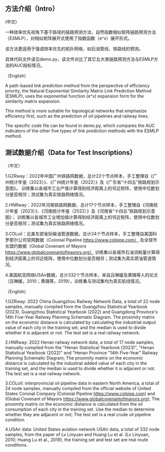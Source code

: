 方法介绍（Intro）
----
(中文)

一种效率优先视角下基于路径的链路预测方法，自然指数相似矩阵链路预测方法（ESMLP），对相似矩阵展开式使用了指数函数（e^x）展开形式。

该方法更适用于强调效率优先的拓扑网络，如石油管线、铁路线的预测。

具体代码文件请见demo.py，该文件对比了其它五大类链路预测方法与ESMLP方法的AUC指标情况。

（English）

A path-based link prediction method from the perspective of efficiency priority, 
the Natural Exponential Similarity Matrix Link Prediction Method (ESMLP), 
uses the exponential function (e^x) expansion form for the similarity matrix expansion.

This method is more suitable for topological networks that emphasize efficiency first, 
such as the prediction of oil pipelines and railway lines.

The specific code file can be found in demo.py, 
which compares the AUC indicators of the other five types of link prediction methods with the ESMLP method.


测试数据介绍（Data for Test Inscriptions）
----
（中文）

1.GZRway：2022年中国广州铁路网数据，总计22个节点样本，手工整理自《广州统计年鉴（2023）》、《广州统计年鉴（2022）》及《广东省“十四五”铁路规划示意图》。
训练集以各城市工业产值计算得到经济距离上的邻近矩阵，使用中位数划分是否相邻；测试集为真实铁路网络情况。

2.HNRway：2022年河南铁路网数据，总计17个节点样本，手工整理自《河南统计年鉴（2023）》、《河南统计年鉴（2022）》及《河南省“十四五”铁路规划示意图》；
训练集以各城市工业增加值计算得到经济距离上的邻近矩阵，使用中位数划分是否相邻；测试集为真实铁路网络情况。

3.COLoil：北美东部省际输油管道数据，总计24个节点样本，手工整理自美国科罗那尔公司官网数据（Colonial Pipeline https://www.colpipe.com）
及全球市长盟约数据（Global Covenant of Mayors https://www.globalcovenantofmayors.org）
训练集以各城市石油消耗量计算得到经济距离上的邻近矩阵，使用中位数划分是否相邻；测试集为真实原油管道情况。

4.美国航空网络USAir数据，总计332个节点样本，来自吕琳媛及黄璐等人的论文（吕琳媛，2010；黄璐等，2019），训练集与测试集均为真实航线情况。

（English）

1.GZRway: 2022 China Guangzhou Railway Network Data, a total of 22 node samples, manually compiled from the Guangzhou Statistical Yearbook (2023),
Guangzhou Statistical Yearbook (2022) and Guangdong Province's 14th Five-Year Railway Planning Schematic Diagram.
The proximity matrix on the economic distance is calculated by calculating the industrial output value of each city in the training set,
and the median is used to divide whether it is adjacent or not. The test set is a real railway network.

2.HNRway: 2022 Henan railway network data, a total of 17 node samples, manually compiled from the "Henan Statistical Yearbook (2023)",
"Henan Statistical Yearbook (2022)" and "Henan Province "14th Five-Year" Railway Planning Schematic Diagram;
The proximity matrix on the economic distance is calculated by the industrial added value of each city in the training set,
and the median is used to divide whether it is adjacent or not. The test set is a real railway network.

3.COLoil: interprovincial oil pipeline data in eastern North America, a total of 24 node samples,
manually compiled from the official website of United States Coronal Company (Colonial Pipeline https://www.colpipe.com)
and (Global Covenant of Mayors https://www.globalcovenantofmayors.org);
The proximity matrix on the economic distance is calculated from the oil consumption of each city in the training set.
Use the median to determine whether they are adjacent or not; The test set is a real crude oil pipeline condition.

4.USAir data: United States aviation network USAir data, a total of 332 node samples,
from the paper of Lv Linyuan and Huang Lu et al. (Lv Linyuan, 2010; Huang Lu et al., 2019),
the training set and test set are real route conditions.
